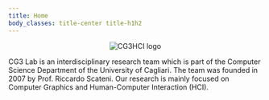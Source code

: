 ```yaml
---
title: Home
body_classes: title-center title-h1h2
---
```

<div style="text-align: center">
<img src="/lab/user/pages/01.home/img/logocg3hci.png" alt="CG3HCI logo" />
</div>

CG3 Lab is an interdisciplinary research team which is part of the Computer Science Department of the 
University of Cagliari. The team was founded in 2007 by Prof. Riccardo Scateni. 
Our research is mainly focused on Computer Graphics and Human-Computer 
Interaction (HCI).